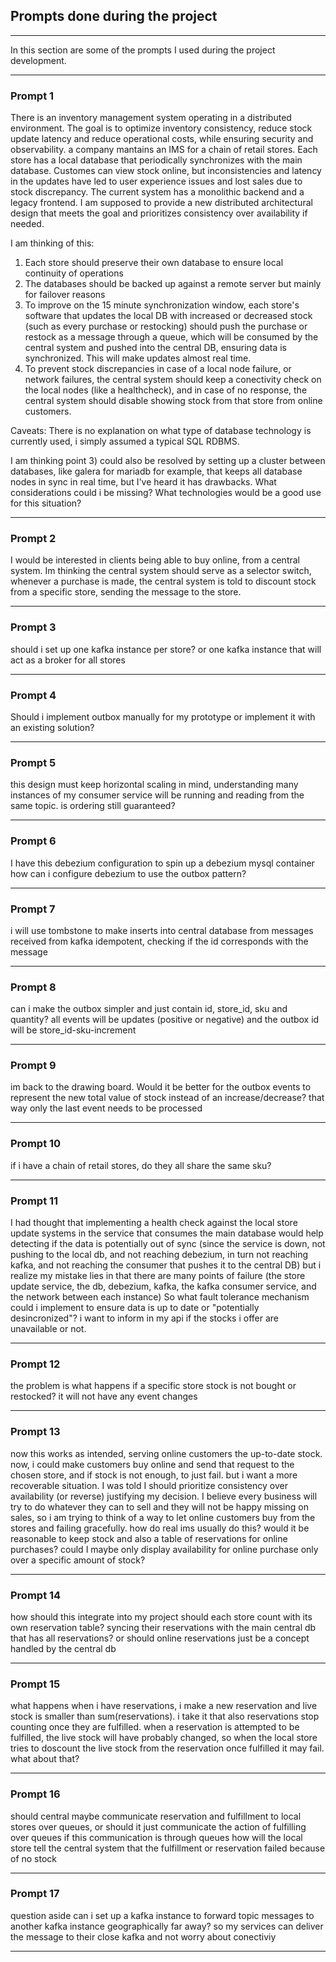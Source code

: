 ## Prompts done during the project
-----

In this section are some of the prompts I used during the project development.

------

### Prompt 1
There is an inventory management system operating in a distributed environment. The goal is to optimize inventory consistency, reduce stock update latency and reduce operational costs, while ensuring security and observability. a company mantains an IMS for a chain of retail stores. Each store has a local database that periodically synchronizes with the main database. Customes can view stock online, but inconsistencies and latency in the updates have led to user experience issues and lost sales due to stock discrepancy. The current system has a monolithic backend and a legacy frontend. I am supposed to provide a new distributed architectural design that meets the goal and prioritizes consistency over availability if needed. 

I am thinking of this: 
1) Each store should preserve their own database to ensure local continuity of operations 
2) The databases should be backed up against a remote server but mainly for failover reasons 
3) To improve on the 15 minute synchronization window, each store's software that updates the local DB with increased or decreased stock (such as every purchase or restocking) should push the purchase or restock as a message through a queue, which will be consumed by the central system and pushed into the central DB, ensuring data is synchronized. This will make updates almost real time. 
4) To prevent stock discrepancies in case of a local node failure, or network failures, the central system should keep a conectivity check on the local nodes (like a healthcheck), and in case of no response, the central system should disable showing stock from that store from online customers. 

Caveats: There is no explanation on what type of database technology is currently used, i simply assumed a typical SQL RDBMS. 

I am thinking point 3) could also be resolved by setting up a cluster between databases, like galera for mariadb for example, that keeps all database nodes in sync in real time, but I've heard it has drawbacks. What considerations could i be missing? What technologies would be a good use for this situation?

------

### Prompt 2

I would be interested in clients being able to buy online, from a central system. 
Im thinking the central system should serve as a selector switch, whenever a purchase is made, the central system is told to discount stock from a specific store, sending the message to the store.

------

### Prompt 3

should i set up one kafka instance per store? or one kafka instance that will act as a broker for all stores

------

### Prompt 4

Should i implement outbox manually for my prototype or implement it with an existing solution?

------

### Prompt 5

this design must keep horizontal scaling in mind, understanding many instances of my consumer service will be running and reading from the same topic. is ordering still guaranteed?

------

### Prompt 6

I have this debezium configuration to spin up a debezium mysql container how can i configure debezium to use the outbox pattern?

------

### Prompt 7

i will use tombstone to make inserts into central database from messages received from kafka idempotent, checking if the id corresponds with the message

------

### Prompt 8

can i make the outbox simpler and just contain id, store_id, sku and quantity? all events will be updates (positive or negative) and the outbox id will be store_id-sku-increment

------

### Prompt 9

im back to the drawing board. Would it be better for the outbox events to represent the new total value of stock instead of an increase/decrease? that way only the last event needs to be processed

------

### Prompt 10

if i have a chain of retail stores, do they all share the same sku?

-----

### Prompt 11

I had thought that implementing a health check against the local store update systems in the service that consumes the main database would help detecting if the data is potentially out of sync (since the service is down, not pushing to the local db, and not reaching debezium, in turn not reaching kafka, and not reaching the consumer that pushes it to the central DB) but i realize my mistake lies in that there are many points of failure (the store update service, the db, debezium, kafka, the kafka consumer service, and the network between each instance) So what fault tolerance mechanism could i implement to ensure data is up to date or "potentially desincronized"? i want to inform in my api if the stocks i offer are unavailable or not.

------

### Prompt 12

the problem is what happens if a specific store stock is not bought or restocked? it will not have any event changes

-------

### Prompt 13

now this works as intended, serving online customers the up-to-date stock. now, i could make customers buy online and send that request to the chosen store, and if stock is not enough, to just fail. but i want a more recoverable situation. I was told I should prioritize consistency over availability (or reverse) justifying my decision. I believe every business will try to do whatever they can to sell and they will not be happy missing on sales, so i am trying to think of a way to let online customers buy from the stores and failing gracefully. how do real ims usually do this? would it be reasonable to keep stock and also a table of reservations for online purchases? could I maybe only display availability for online purchase only over a specific amount of stock?

-----

### Prompt 14

how should this integrate into my project should each store count with its own reservation table? syncing their reservations with the main central db that has all reservations? or should online reservations just be a concept handled by the central db

-----

### Prompt 15

what happens when i have reservations, i make a new reservation and live stock is smaller than sum(reservations). i take it that also reservations stop counting once they are fulfilled. when a reservation is attempted to be fulfilled, the live stock will have probably changed, so when the local store tries to doscount the live stock from the reservation once fulfilled it may fail. what about that?

-----

### Prompt 16

should central maybe communicate reservation and fulfillment to local stores over queues, or should it just communicate the action of fulfilling over queues if this communication is through queues how will the local store tell the central system that the fulfillment or reservation failed because of no stock

-----

### Prompt 17

question aside can i set up a kafka instance to forward topic messages to another kafka instance geographically far away? so my services can deliver the message to their close kafka and not worry about conectiviy

-----

